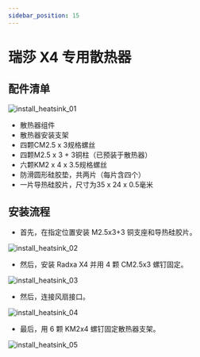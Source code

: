 ```yaml
---
sidebar_position: 15
---
```


# 瑞莎 X4 专用散热器

## 配件清单

![install_heatsink_01](/img/x/x4/heatsink_for_x4_01.webp)

- 散热器组件
- 散热器安装支架
- 四颗CM2.5 x 3规格螺丝
- 四颗M2.5 x 3 + 3铜柱（已预装于散热器）
- 六颗KM2 x 4 x 3.5规格螺丝
- 防滑圆形硅胶垫，共两片（每片含四个）
- 一片导热硅胶片，尺寸为35 x 24 x 0.5毫米

## 安装流程

- 首先，在指定位置安装 M2.5x3+3 铜支座和导热硅胶片。

![install_heatsink_02](/img/x/x4/heatsink_for_x4_02.webp)

- 然后，安装 Radxa X4 并用 4 颗 CM2.5x3 螺钉固定。

![install_heatsink_03](/img/x/x4/heatsink_for_x4_03.webp)

- 然后，连接风扇接口。

![install_heatsink_04](/img/x/x4/heatsink_for_x4_04.webp)

- 最后，用 6 颗 KM2x4 螺钉固定散热器支架。

![install_heatsink_05](/img/x/x4/heatsink_for_x4_05.webp)